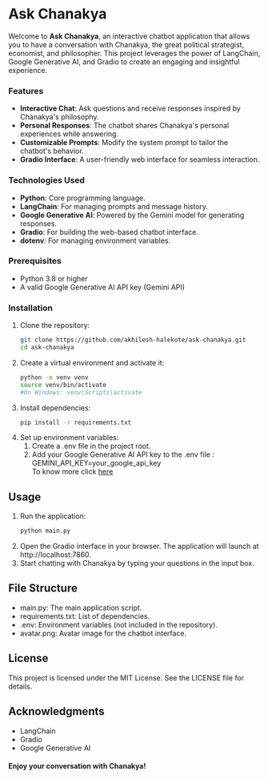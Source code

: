 # Ask Chanakya

Welcome to **Ask Chanakya**, an interactive chatbot application that allows you to have a conversation with Chanakya, the great political strategist, economist, and philosopher. This project leverages the power of LangChain, Google Generative AI, and Gradio to create an engaging and insightful experience.

### Features

- **Interactive Chat**: Ask questions and receive responses inspired by Chanakya's philosophy.
- **Personal Responses**: The chatbot shares Chanakya's personal experiences while answering.
- **Customizable Prompts**: Modify the system prompt to tailor the chatbot's behavior.
- **Gradio Interface**: A user-friendly web interface for seamless interaction.

### Technologies Used

- **Python**: Core programming language.
- **LangChain**: For managing prompts and message history.
- **Google Generative AI**: Powered by the Gemini model for generating responses.
- **Gradio**: For building the web-based chatbot interface.
- **dotenv**: For managing environment variables.

### Prerequisites

- Python 3.8 or higher
- A valid Google Generative AI API key (Gemini API)

### Installation

1. Clone the repository:
   ```bash
   git clone https://github.com/akhilesh-halekote/ask-chanakya.git
   cd ask-chanakya

2. Create a virtual environment and activate it:
   ```bash
   python -m venv venv 
   source venv/bin/activate 
   #On Windows: venv\Scripts\activate
3. Install dependencies:  
   ```bash
   pip install -r requirements.txt
4. Set up environment variables:
   1. Create a .env file in the project root. 
   2. Add your Google Generative AI API key to the .env file :
      GEMINI_API_KEY=your_google_api_key </br>
      To know more click [here](https://support.gemini.com/hc/en-us/articles/360031080191-How-do-I-create-an-API-key?utm_source=google&utm_campaignID=23052016550&utm_adgroupID=&utm_creativeID=&utm_medium=cpc&utm_content=&utm_term=&gad_source=1&gad_campaignid=23045996358&gclid=EAIaIQobChMI2sO5r8yCkAMVtZaDBx3jeR0CEAAYASAAEgKAlvD_BwE)

## Usage
1. Run the application:  
   ```bash 
   python main.py
2. Open the Gradio interface in your browser. The application will launch at http://localhost:7860.  
3. Start chatting with Chanakya by typing your questions in the input box.  

## File Structure
- main.py: The main application script.
- requirements.txt: List of dependencies.
- .env: Environment variables (not included in the repository).
- avatar.png: Avatar image for the chatbot interface.

## License
This project is licensed under the MIT License. See the LICENSE file for details.  

## Acknowledgments
- LangChain
- Gradio
- Google Generative AI 
#### Enjoy your conversation with Chanakya!